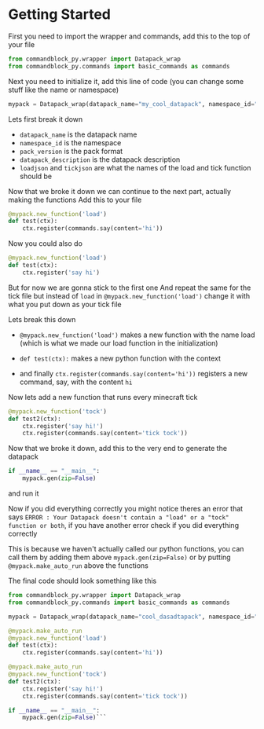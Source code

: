 # Getting Started

First you need to import the wrapper and commands, add this to the top of your file
```py
from commandblock_py.wrapper import Datapack_wrap
from commandblock_py.commands import basic_commands as commands
```

Next you need to initialize it, add this line of code (you can change some stuff like the name or namespace)

```py
mypack = Datapack_wrap(datapack_name="my_cool_datapack", namespace_id="dp", pack_version=7, datapack_description="My brand new datapack", loadjson="load", tickjson="tock")
```
Lets first break it down
- `datapack_name` is the datapack name
- `namespace_id` is the namespace
- `pack_version` is the pack format
- `datapack_description` is the datapack description
- `loadjson` and `tickjson` are what the names of the load and tick function should be

Now that we broke it down we can continue to the next part, actually making the functions
Add this to your file
```py
@mypack.new_function('load')
def test(ctx):
    ctx.register(commands.say(content='hi'))
```
Now you could also do
```py
@mypack.new_function('load')
def test(ctx):
    ctx.register('say hi')
```
But for now we are gonna stick to the first one
And repeat the same for the tick file but instead of `load` in `@mypack.new_function('load')` change it with what you put down as your tick file

Lets break this down
- `@mypack.new_function('load')` makes a new function with the name load (which is what we made our load function in the initialization)

- `def test(ctx):` makes a new python function with the context

- and finally `ctx.register(commands.say(content='hi'))` registers a new command, say, with the content `hi`

Now lets add a new function that runs every minecraft tick
```py
@mypack.new_function('tock')
def test2(ctx):
    ctx.register('say hi!')
    ctx.register(commands.say(content='tick tock'))
```

Now that we broke it down, add this to the very end to generate the datapack
```py
if __name__ == "__main__":
    mypack.gen(zip=False)
```
and run it

Now if you did everything correctly you might notice theres an error that says `ERROR : Your Datapack doesn't contain a "load" or a "tock" function or both`, if you have another error check if you did everything correctly

This is because we haven't actually called our python functions, you can call them by adding them above `mypack.gen(zip=False)` or by putting `@mypack.make_auto_run` above the functions

The final code should look something like this
```py
from commandblock_py.wrapper import Datapack_wrap
from commandblock_py.commands import basic_commands as commands

mypack = Datapack_wrap(datapack_name="cool_dasadtapack", namespace_id="asadsdsdbc", pack_version=7, datapack_description="My brand new datapack", loadjson="load", tickjson="tock")

@mypack.make_auto_run
@mypack.new_function('load')
def test(ctx):
    ctx.register(commands.say(content='hi'))

@mypack.make_auto_run
@mypack.new_function('tock')
def test2(ctx):
    ctx.register('say hi!')
    ctx.register(commands.say(content='tick tock'))

if __name__ == "__main__":
    mypack.gen(zip=False)```
